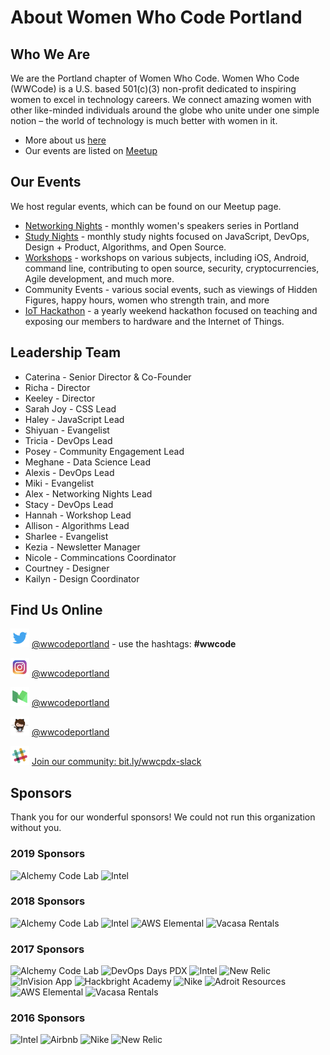 # About Women Who Code Portland

## Who We Are

We are the Portland chapter of Women Who Code. Women Who Code (WWCode) is a U.S. based 501(c)(3) non-profit dedicated to inspiring women to excel in technology careers. We connect amazing women with other like-minded individuals around the globe who unite under one simple notion – the world of technology is much better with women in it.

* More about us [here](http://womenwhocode.com/portland)
* Our events are listed on [Meetup](http://www.meetup.com/Women-Who-Code-Portland/)

## Our Events
We host regular events, which can be found on our Meetup page.

* [Networking Nights](https://github.com/wwcodeportland/networking-nights) - monthly women's speakers series in Portland
* [Study Nights](https://github.com/wwcodeportland/study-nights) - monthly study nights focused on JavaScript, DevOps, Design + Product, Algorithms, and Open Source.
* [Workshops](https://github.com/wwcodeportland/workshops) - workshops on various subjects, including iOS, Android, command line, contributing to open source, security, cryptocurrencies, Agile development, and much more.
* Community Events - various social events, such as viewings of Hidden Figures, happy hours, women who strength train, and more
* [IoT Hackathon](https://github.com/wwcodeportland/iot-hackathon-2016) - a yearly weekend hackathon focused on teaching and exposing our members to hardware and the Internet of Things.

## Leadership Team

* Caterina - Senior Director & Co-Founder
* Richa - Director
* Keeley - Director
* Sarah Joy - CSS Lead
* Haley - JavaScript Lead
* Shiyuan - Evangelist
* Tricia - DevOps Lead
* Posey - Community Engagement Lead
* Meghane - Data Science Lead
* Alexis - DevOps Lead
* Miki - Evangelist
* Alex - Networking Nights Lead
* Stacy - DevOps Lead
* Hannah - Workshop Lead
* Allison - Algorithms Lead
* Sharlee - Evangelist
* Kezia - Newsletter Manager
* Nicole - Commincations Coordinator
* Courtney - Designer
* Kailyn - Design Coordinator

## Find Us Online

<img height=30 src="social-media/logo-twitter.png" alt="Twitter"> [@wwcodeportland](http://twitter.com/wwcodeportland) - use the hashtags: **#wwcode** 

<img height=30 src="social-media/logo-instagram.png" alt="Instagram"> [@wwcodeportland](http://instagram.com/wwcodeportland)

<img height=30 src="social-media/logo-medium.png" alt="Medium"> [@wwcodeportland](http://medium.com/@wwcodeportland)

<img height=30 src="social-media/logo-github.png" alt="GitHub"> [@wwcodeportland](http://github.com/wwcodeportland)

<img height=30 src="social-media/logo-slack.png" alt="Slack"> [Join our community: bit.ly/wwcpdx-slack](http://bit.ly/wwcpdx-slack)

## Sponsors
Thank you for our wonderful sponsors! We could not run this organization without you.

### 2019 Sponsors

<img height=100 src="https://github.com/wwcodeportland/networking-nights/blob/master/logos/logo-alchemy-code-lab.png" alt="Alchemy Code Lab" title="Alchemy Code Lab"> <img height=100 src="https://github.com/wwcodeportland/networking-nights/blob/master/logos/logo-intel.png" alt="Intel" title="Intel"> 

### 2018 Sponsors

<img height=100 src="https://github.com/wwcodeportland/networking-nights/blob/master/logos/logo-alchemy-code-lab.png" alt="Alchemy Code Lab" title="Alchemy Code Lab"> <img height=100 src="https://github.com/wwcodeportland/networking-nights/blob/master/logos/logo-intel.png" alt="Intel" title="Intel"> <img height=100 src="https://github.com/wwcodeportland/networking-nights/blob/master/logos/logo-aws-elemental.png" alt="AWS Elemental" title="AWS Elemental"> <img height=100 src="https://github.com/wwcodeportland/networking-nights/blob/master/logos/logo-vacasa.png" alt="Vacasa Rentals" title="Vacasa Rentals">

### 2017 Sponsors

<img height=100 src="https://github.com/wwcodeportland/networking-nights/blob/master/logos/logo-alchemy-code-lab.png" alt="Alchemy Code Lab" title="Alchemy Code Lab"> <img height=100 src="https://github.com/wwcodeportland/networking-nights/blob/master/logos/logo-devopsdays-pdx.png" alt="DevOps Days PDX" title="DevOps Days PDX"> 
<img height=100 src="https://github.com/wwcodeportland/networking-nights/blob/master/logos/logo-intel.png" alt="Intel" title="Intel"> 
<img height=100 src="https://github.com/wwcodeportland/networking-nights/blob/master/logos/logo-newrelic.png" alt="New Relic" title="New Relic"> 
<img height=100 src="https://github.com/wwcodeportland/networking-nights/blob/master/logos/logo-invision.png" alt="InVision App" title="InVision App"> 
<img height=100 src="https://github.com/wwcodeportland/networking-nights/blob/master/logos/logo-hackbright.png" alt="Hackbright Academy" title="Hackbright Academy">
<img height=100 src="https://github.com/wwcodeportland/networking-nights/blob/master/logos/logo-nike.png" alt="Nike" title="Nike"> 
<img height=100 src="https://github.com/wwcodeportland/networking-nights/blob/master/logos/logo-adroit.png" alt="Adroit Resources" title="Adroit Resources"> 
<img height=100 src="https://github.com/wwcodeportland/networking-nights/blob/master/logos/logo-aws-elemental.png" alt="AWS Elemental" title="AWS Elemental"> 
<img height=100 src="https://github.com/wwcodeportland/networking-nights/blob/master/logos/logo-vacasa.png" alt="Vacasa Rentals" title="Vacasa Rentals">

### 2016 Sponsors

<img height=100 src="https://github.com/wwcodeportland/networking-nights/blob/master/logos/logo-intel.png" alt="Intel" title="Intel"> <img height=100 src="https://github.com/wwcodeportland/networking-nights/blob/master/logos/logo-airbnb.png" alt="Airbnb" title="Airbnb"> 
<img height=100 src="https://github.com/wwcodeportland/networking-nights/blob/master/logos/logo-nike.png" alt="Nike" title="Nike">
<img height=100 src="https://github.com/wwcodeportland/networking-nights/blob/master/logos/logo-newrelic.png" alt="New Relic" title="New Relic">
